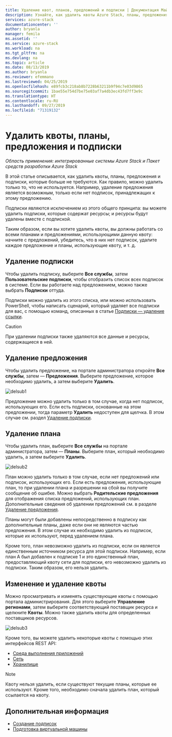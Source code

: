 ```yaml
---
title: Удаление квот, планов, предложений и подписки | Документация Майкрософт
description: Узнайте, как удалить квоты Azure Stack, планы, предложения и подписки.
services: azure-stack
documentationcenter: ''
author: bryanla
manager: femila
ms.assetid: ''
ms.service: azure-stack
ms.workload: na
ms.tgt_pltfrm: na
ms.devlang: na
ms.topic: article
ms.date: 08/13/2019
ms.author: bryanla
ms.reviewer: efemmano
ms.lastreviewed: 04/25/2019
ms.openlocfilehash: e89fcb3c218ab8b7228b63211b9f94c7e03d9865
ms.sourcegitcommit: 1bae55e754d7be75e03af7a4db3ec43fd7ff3e9c
ms.translationtype: HT
ms.contentlocale: ru-RU
ms.lasthandoff: 09/27/2019
ms.locfileid: "71319132"
---
```

# <a name="delete-quotas-plans-offers-and-subscriptions"></a>Удалить квоты, планы, предложения и подписки

*Область применения: интегрированные системы Azure Stack и Пакет средств разработки Azure Stack*

В этой статье описывается, как удалить квоты, планы, предложения и подписки, которые больше не требуются. Как правило, можно удалить только то, что не используется. Например, удаление предложения является возможным, только если нет подписок, принадлежащих к этому предложению.

Подписки являются исключением из этого общего принципа: вы можете удалить подписки, которые содержат ресурсы; и ресурсы будут удалены вместе с подпиской.

Таким образом, если вы хотите удалить квоты, вы должны работать со всеми планами и предложениями, использующими данную квоту: начните с предложений, убедитесь, что в них нет подписок, удалите каждое предложение и планы, использующие квоту, и т. д.

## <a name="delete-a-subscription"></a>Удаление подписки

Чтобы удалить подписку, выберите **Все службы**, затем **Пользовательские подписки**, чтобы отобразить список всех подписок в системе. Если вы работаете над предложением, можно также выбрать **Подписки** оттуда.

Подписки можно удалить из этого списка, или можно использовать PowerShell, чтобы написать сценарий, который удаляет все подписки для вас, с помощью команд, описанных в статье [Подписки — удаление ссылки](/rest/api/azurestack/subscriptions/delete).

> [!CAUTION]
> При удалении подписки также удаляются все данные и ресурсы, содержащиеся в ней.

## <a name="delete-an-offer"></a>Удаление предложения

Чтобы удалить предложение, на портале администратора откройте **Все службы**, затем — **Предложения**. Выберите предложение, которое необходимо удалить, а затем выберите **Удалить**.

![delsub1](media/azure-stack-delete-offer/delsub1.png)

Предложение можно удалить только в том случае, когда нет подписок, использующих его. Если есть подписки, основанные на этом предложении, тогда параметр **Удалить** недоступен для щелчка. В этом случае см. раздел [Удаление подписки](#delete-a-subscription).

## <a name="delete-a-plan"></a>Удаление плана

Чтобы удалить план, выберите **Все службы** на портале администратора, затем — **Планы**. Выберите план, который необходимо удалить, а затем выберите **Удалить**.

![delsub2](media/azure-stack-delete-offer/delsub2.png)

План можно удалить только в том случае, если нет предложений или подписок, использующих его. Если есть предложения, использующие план, то при удалении плана и разрешении на сбой вы получите сообщение об ошибке. Можно выбрать **Родительские предложения** для отображения списка предложений, использующих план. Дополнительные сведения об удалении предложений см. в разделе [Удаление предложения](#delete-an-offer).

Планы могут были добавлены непосредственно в подписку как дополнительные планы, даже если они не являются частью предложения. В этом случае их необходимо удалить из подписок, которые их используют, перед удалением плана.

Кроме того, план невозможно удалить из подписки, если он является единственным источником ресурса для этой подписки. Например, если план A был добавлен к подписке 1 и это единственный план, предоставляющий квоту сети для подписки, его невозможно удалить из подписки. Таким образом, его нельзя удалить.

## <a name="edit-and-delete-a-quota"></a>Изменение и удаление квоты

Можно просматривать и изменять существующие квоты с помощью портала администрирования. Для этого выберите **Управление регионами**, затем выберите соответствующий поставщик ресурса и щелкните **Квоты**. Можно также удалить квоты для определенных поставщиков ресурсов.

![delsub3](media/azure-stack-delete-offer/delsub3.png)

Кроме того, вы можете удалить некоторые квоты с помощью этих интерфейсов REST API:

- [Среда выполнения приложений](/rest/api/azurestack/quotas%20(compute)/delete)
- [Сеть](/rest/api/azurestack/quotas%20(network)/delete)
- [Хранилище](/rest/api/azurestack/storagequotas/delete)

> [!NOTE]
> Квоту нельзя удалить, если существуют текущие планы, которые ее используют. Кроме того, необходимо сначала удалить план, который ссылается на квоту.

## <a name="next-steps"></a>Дополнительная информация

- [Создание подписок](azure-stack-subscribe-plan-provision-vm.md)
- [Подготовка виртуальной машины](../user/azure-stack-create-vm-template.md)
